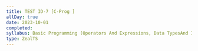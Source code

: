 ```yaml
---
title: TEST ID-7 [C-Prog ]
allDay: true
date: 2023-10-01
completed: 
syllabus: Basic Programming (Operators And Expressions, Data TypesAnd Input-Output Operators, Control Statements And DecisionMaking, Arrays, Strings and Functions
type: ZealTS
---
```

